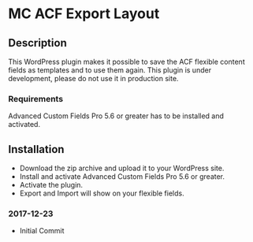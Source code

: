 # MC ACF Export Layout

## Description 

This WordPress plugin makes it possible to save the ACF flexible content fields as templates and to use them again.
This plugin is under development, please do not use it in production site.

### Requirements

Advanced Custom Fields Pro 5.6 or greater has to be installed and activated. 


## Installation 

* Download the zip archive and upload it to your WordPress site.
* Install and activate Advanced Custom Fields Pro 5.6 or greater. 
* Activate the plugin. 
* Export and Import will show on your flexible fields.

### 2017-12-23
* Initial Commit


